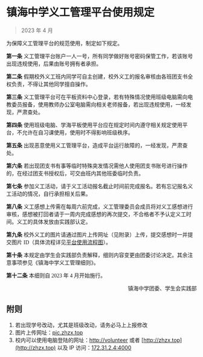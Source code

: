 # 镇海中学义工管理平台使用规定

> 2023 年 4 月

<span class="text">为保障义工管理平台的规范使用，制定如下规定。</span>

<span class="entry">第一条</span> <span class="text">义工管理平台账户一人一号，所有同学做好账号密码保管工作，若该账号出现违规使用，后果由账号拥有者承担。</span>

<span class="entry">第二条</span> <span class="text">假期校外义工班内同学可自主创建，校外义工的报名审核由各班团支书全权负责，不得让其他同学擅自操作。</span>

<span class="entry">第三条</span> <span class="text">义工管理平台可在平板资料中心登录，若有特殊情况使用班级电脑需向电教委员报备，使用教师办公室电脑需向相关老师报备，若出现违规使用，一经发现，严肃查处。</span>

<span class="entry">第四条</span> <span class="text">使用班级电脑、学海平板使用平台应在规定时间内遵守相关规定使用平台，不允许在自习课使用，使用时不得影响班级秩序。</span>

<span class="entry">第五条</span> <span class="text">出现恶意使用义工管理平台，造成平台运行故障的，一经发现，严肃查处。</span>

<span class="entry">第六条</span> <span class="text">若出现团支书有事等临时特殊突发情况需他人使用团支书账号进行操作的，在经过团支书授权后，可交由班内其他班委临时负责。</span>

<span class="entry">第七条</span> <span class="text">参加义工活动，请于义工活动报名截止时间前完成报名。若有忘记报名义工活动的情况，自行承担相关后果。</span>

<span class="entry">第八条</span> <span class="text">义工感想上传需在每周六前完成，义工管理委员会成员将对义工感想进行审核，感想被打回者请于一周内完成感想的再次提交，不合格者不予认定义工时间。义工的具体发放由实践部认定。</span>

<span class="entry">第九条</span> <span class="text">校外义工的图片请通过图片上传网址（见附录）上传，提交感想时一并提交图片 ID（具体流程详见<a href="/usage/flowchart">平台使用流程图</a>）。</span>

<span class="entry">第十条</span> <span class="text">本规定由学生会实践部负责解释，细则内容变更由团委讨论决定。其余注意事项参见《镇海中学义工管理细则》。</span>

<span class="entry">第十二条</span> <span class="text">本细则自 2023 年 4 月开始施行。</span>

<p class="inscription">镇海中学团委、学生会实践部</p>

## <span class="entry">附则</span>

1. 若出现学号改动，尤其是班级改动，请务必马上上报修改
2. 图片上传网址：[pic.zhzx.top](http://pic.zhzx.top)
3. 校内可以使用电脑登陆的网址：[http://volunteer](http://volunteer) 或者 [http://zhzx.top](http://zhzx.top) 以及 IP 访问：[172.31.2.4:4000](http://172.31.2.4:4000)

<style>
.entry {
  font-family: 'Source Han Sans SC' !important;
  font-weight: bold;
}

.text {
  font-family: 'Source Han Serif SC' !important;
  font-weight: normal;
}

.inscription {
  font-family: 'Source Han Serif SC' !important;
  text-align: right;
}

</style>
